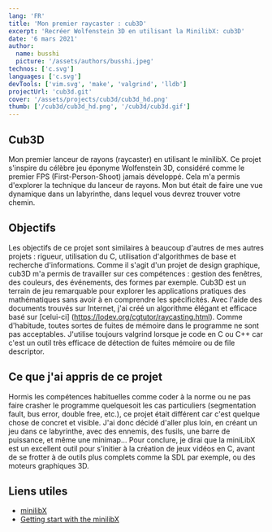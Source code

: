 ```yaml
---
lang: 'FR'
title: 'Mon premier raycaster : cub3D'
excerpt: 'Recréer Wolfenstein 3D en utilisant la MinilibX: cub3D'
date: '6 mars 2021'
author:
  name: busshi
  picture: '/assets/authors/busshi.jpeg'
technos: ['c.svg']
languages: ['c.svg']
devTools: ['vim.svg', 'make', 'valgrind', 'lldb']
projectUrl: 'cub3d.git'
cover: '/assets/projects/cub3d/cub3d_hd.png'
thumb: ['/cub3d/cub3d_hd.png', '/cub3d/cub3d.gif']
---
```


## Cub3D

Mon premier lanceur de rayons (raycaster) en utilisant le minilibX. Ce projet s'inspire du célèbre jeu éponyme Wolfenstein 3D, considéré comme le premier FPS (First-Person-Shoot) jamais développé. Cela m'a permis d'explorer la technique du lanceur de rayons. Mon but était de faire une vue dynamique dans un labyrinthe, dans lequel vous devrez trouver votre chemin.

## Objectifs

Les objectifs de ce projet sont similaires à beaucoup d'autres de mes autres projets : rigueur, utilisation du C, utilisation d'algorithmes de base et recherche d'informations. Comme il s'agit d'un projet de design graphique, cub3D m'a permis de travailler sur ces compétences : gestion des fenêtres, des couleurs, des événements, des formes par exemple. Cub3D est un terrain de jeu remarquable pour explorer les applications pratiques des mathématiques sans avoir à en comprendre les spécificités. Avec l'aide des documents trouvés sur Internet, j'ai créé un algorithme élégant et efficace basé sur [celui-ci] (https://lodev.org/cgtutor/raycasting.html). Comme d'habitude, toutes sortes de fuites de mémoire dans le programme ne sont pas acceptables. J'utilise toujours valgrind lorsque je code en C ou C++ car c'est un outil très efficace de détection de fuites mémoire ou de file descriptor.

## Ce que j'ai appris de ce projet

Hormis les compétences habituelles comme coder à la norme ou ne pas faire crasher le programme quelquesoit les cas particuliers (segmentation fault, bus error, double free, etc.), ce projet était différent car c'est quelque chose de concret et visible. J'ai donc décidé d'aller plus loin, en créant un jeu dans ce labyrinthe, avec des ennemis, des fusils, une barre de puissance, et même une minimap... Pour conclure, je dirai que la miniLibX est un excellent outil pour s'initier à la création de jeux vidéos en C, avant de se frotter à de outils plus complets comme la SDL par exemple, ou des moteurs graphiques 3D.

## Liens utiles

+ [minilibX](https://gontjarow.github.io/MiniLibX/)
+ [Getting start with the minilibX](https://harm-smits.github.io/42docs/libs/minilibx/getting_started.html)